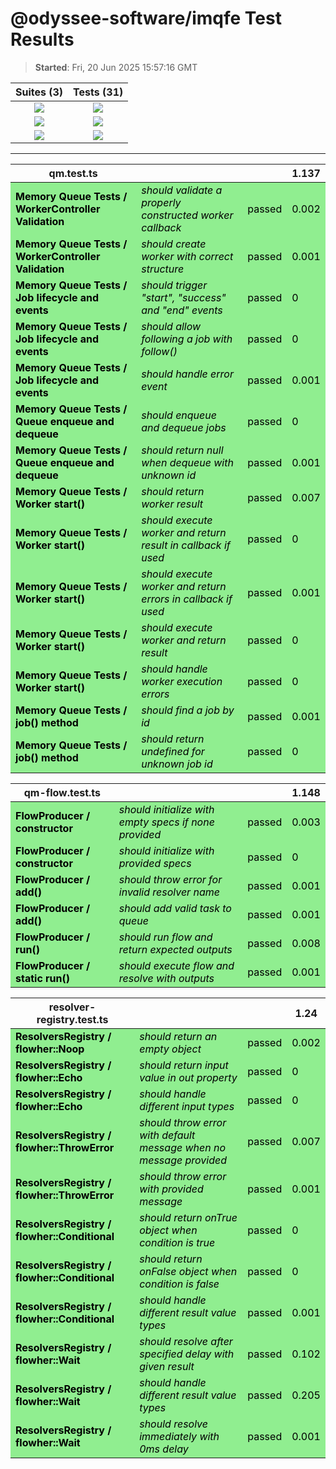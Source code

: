 # @odyssee-software/imqfe Test Results

> **Started**: Fri, 20 Jun 2025 15:57:16 GMT

<center>

|Suites (3)|Tests (31)|
|:-:|:-:|
|![](https://img.shields.io/badge/Passed-3-green) | ![](https://img.shields.io/badge/Passed-31-green)|
|![](https://img.shields.io/badge/Failed-0-lightgrey) | ![](https://img.shields.io/badge/Failed-0-lightgrey)|
|![](https://img.shields.io/badge/Pending-0-lightgrey) | ![](https://img.shields.io/badge/Pending-0-lightgrey)|

---

<table>
<thead>
<tr>
<th>qm.test.ts</th>
<th></th>
<th></th>
<th>1.137</th>
</tr>
</thead>
<tbody>
<tr style="background-color: lightgreen; color: black">
<td><strong>Memory Queue Tests / WorkerController Validation</strong></td>
<td><i>should validate a properly constructed worker callback</i></td>
<td>passed</td>
<td>0.002</td>
</tr>
<tr style="background-color: lightgreen; color: black">
<td><strong>Memory Queue Tests / WorkerController Validation</strong></td>
<td><i>should create worker with correct structure</i></td>
<td>passed</td>
<td>0.001</td>
</tr>
<tr style="background-color: lightgreen; color: black">
<td><strong>Memory Queue Tests / Job lifecycle and events</strong></td>
<td><i>should trigger &#34;start&#34;, &#34;success&#34; and &#34;end&#34; events</i></td>
<td>passed</td>
<td>0</td>
</tr>
<tr style="background-color: lightgreen; color: black">
<td><strong>Memory Queue Tests / Job lifecycle and events</strong></td>
<td><i>should allow following a job with follow()</i></td>
<td>passed</td>
<td>0</td>
</tr>
<tr style="background-color: lightgreen; color: black">
<td><strong>Memory Queue Tests / Job lifecycle and events</strong></td>
<td><i>should handle error event</i></td>
<td>passed</td>
<td>0.001</td>
</tr>
<tr style="background-color: lightgreen; color: black">
<td><strong>Memory Queue Tests / Queue enqueue and dequeue</strong></td>
<td><i>should enqueue and dequeue jobs</i></td>
<td>passed</td>
<td>0</td>
</tr>
<tr style="background-color: lightgreen; color: black">
<td><strong>Memory Queue Tests / Queue enqueue and dequeue</strong></td>
<td><i>should return null when dequeue with unknown id</i></td>
<td>passed</td>
<td>0.001</td>
</tr>
<tr style="background-color: lightgreen; color: black">
<td><strong>Memory Queue Tests / Worker start()</strong></td>
<td><i>should return worker result</i></td>
<td>passed</td>
<td>0.007</td>
</tr>
<tr style="background-color: lightgreen; color: black">
<td><strong>Memory Queue Tests / Worker start()</strong></td>
<td><i>should execute worker and return result in callback if used</i></td>
<td>passed</td>
<td>0</td>
</tr>
<tr style="background-color: lightgreen; color: black">
<td><strong>Memory Queue Tests / Worker start()</strong></td>
<td><i>should execute worker and return errors in callback if used</i></td>
<td>passed</td>
<td>0.001</td>
</tr>
<tr style="background-color: lightgreen; color: black">
<td><strong>Memory Queue Tests / Worker start()</strong></td>
<td><i>should execute worker and return result</i></td>
<td>passed</td>
<td>0</td>
</tr>
<tr style="background-color: lightgreen; color: black">
<td><strong>Memory Queue Tests / Worker start()</strong></td>
<td><i>should handle worker execution errors</i></td>
<td>passed</td>
<td>0</td>
</tr>
<tr style="background-color: lightgreen; color: black">
<td><strong>Memory Queue Tests / job() method</strong></td>
<td><i>should find a job by id</i></td>
<td>passed</td>
<td>0.001</td>
</tr>
<tr style="background-color: lightgreen; color: black">
<td><strong>Memory Queue Tests / job() method</strong></td>
<td><i>should return undefined for unknown job id</i></td>
<td>passed</td>
<td>0</td>
</tr>
</tbody>
</table>
<table>
<thead>
<tr>
<th>qm-flow.test.ts</th>
<th></th>
<th></th>
<th>1.148</th>
</tr>
</thead>
<tbody>
<tr style="background-color: lightgreen; color: black">
<td><strong>FlowProducer / constructor</strong></td>
<td><i>should initialize with empty specs if none provided</i></td>
<td>passed</td>
<td>0.003</td>
</tr>
<tr style="background-color: lightgreen; color: black">
<td><strong>FlowProducer / constructor</strong></td>
<td><i>should initialize with provided specs</i></td>
<td>passed</td>
<td>0</td>
</tr>
<tr style="background-color: lightgreen; color: black">
<td><strong>FlowProducer / add()</strong></td>
<td><i>should throw error for invalid resolver name</i></td>
<td>passed</td>
<td>0.001</td>
</tr>
<tr style="background-color: lightgreen; color: black">
<td><strong>FlowProducer / add()</strong></td>
<td><i>should add valid task to queue</i></td>
<td>passed</td>
<td>0.001</td>
</tr>
<tr style="background-color: lightgreen; color: black">
<td><strong>FlowProducer / run()</strong></td>
<td><i>should run flow and return expected outputs</i></td>
<td>passed</td>
<td>0.008</td>
</tr>
<tr style="background-color: lightgreen; color: black">
<td><strong>FlowProducer / static run()</strong></td>
<td><i>should execute flow and resolve with outputs</i></td>
<td>passed</td>
<td>0.001</td>
</tr>
</tbody>
</table>
<table>
<thead>
<tr>
<th>resolver-registry.test.ts</th>
<th></th>
<th></th>
<th>1.24</th>
</tr>
</thead>
<tbody>
<tr style="background-color: lightgreen; color: black">
<td><strong>ResolversRegistry / flowher::Noop</strong></td>
<td><i>should return an empty object</i></td>
<td>passed</td>
<td>0.002</td>
</tr>
<tr style="background-color: lightgreen; color: black">
<td><strong>ResolversRegistry / flowher::Echo</strong></td>
<td><i>should return input value in out property</i></td>
<td>passed</td>
<td>0</td>
</tr>
<tr style="background-color: lightgreen; color: black">
<td><strong>ResolversRegistry / flowher::Echo</strong></td>
<td><i>should handle different input types</i></td>
<td>passed</td>
<td>0</td>
</tr>
<tr style="background-color: lightgreen; color: black">
<td><strong>ResolversRegistry / flowher::ThrowError</strong></td>
<td><i>should throw error with default message when no message provided</i></td>
<td>passed</td>
<td>0.007</td>
</tr>
<tr style="background-color: lightgreen; color: black">
<td><strong>ResolversRegistry / flowher::ThrowError</strong></td>
<td><i>should throw error with provided message</i></td>
<td>passed</td>
<td>0.001</td>
</tr>
<tr style="background-color: lightgreen; color: black">
<td><strong>ResolversRegistry / flowher::Conditional</strong></td>
<td><i>should return onTrue object when condition is true</i></td>
<td>passed</td>
<td>0</td>
</tr>
<tr style="background-color: lightgreen; color: black">
<td><strong>ResolversRegistry / flowher::Conditional</strong></td>
<td><i>should return onFalse object when condition is false</i></td>
<td>passed</td>
<td>0</td>
</tr>
<tr style="background-color: lightgreen; color: black">
<td><strong>ResolversRegistry / flowher::Conditional</strong></td>
<td><i>should handle different result value types</i></td>
<td>passed</td>
<td>0.001</td>
</tr>
<tr style="background-color: lightgreen; color: black">
<td><strong>ResolversRegistry / flowher::Wait</strong></td>
<td><i>should resolve after specified delay with given result</i></td>
<td>passed</td>
<td>0.102</td>
</tr>
<tr style="background-color: lightgreen; color: black">
<td><strong>ResolversRegistry / flowher::Wait</strong></td>
<td><i>should handle different result value types</i></td>
<td>passed</td>
<td>0.205</td>
</tr>
<tr style="background-color: lightgreen; color: black">
<td><strong>ResolversRegistry / flowher::Wait</strong></td>
<td><i>should resolve immediately with 0ms delay</i></td>
<td>passed</td>
<td>0.001</td>
</tr>
</tbody>
</table>
</center>